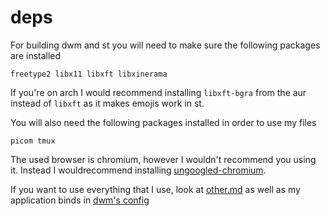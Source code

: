 # deps

For building dwm and st you will need to make sure the following packages are installed

```
freetype2 libx11 libxft libxinerama
```

If you're on arch I would recommend installing `libxft-bgra` from the aur instead of `libxft` as it makes emojis work in st.

You will also need the following packages installed in order to use my files

```
picom tmux
```

The used browser is chromium, however I wouldn't recommend you using it. Instead I wouldrecommend installing [ungoogled-chromium](https://github.com/Eloston/ungoogled-chromium).

If you want to use everything that I use, look at [other.md](other.md) as well as my application binds in [dwm's config](wm/dwm/config.h)
